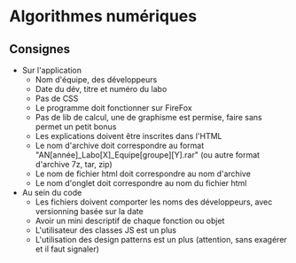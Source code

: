 # Algorithmes numériques

## Consignes

* Sur l'application
    * Nom d'équipe, des développeurs
    * Date du dév, titre et numéro du labo
    * Pas de CSS
    * Le programme doit fonctionner sur FireFox
    * Pas de lib de calcul, une de graphisme est permise, faire sans permet un petit bonus
    * Les explications doivent être inscrites dans l'HTML
    * Le nom d'archive doit correspondre au format "AN[année]_Labo[X]_Equipe[groupe][Y].rar" (ou autre format d'archive 7z, tar, zip)
    * Le nom de fichier html doit correspondre au nom d'archive
    * Le nom d'onglet doit correspondre au nom du fichier html
* Au sein du code
    * Les fichiers doivent comporter les noms des développeurs, avec versionning basée sur la date
    * Avoir un mini descriptif de chaque fonction ou objet
    * L'utilisateur des classes JS est un plus
    * L'utilisation des design patterns est un plus (attention, sans exagérer et il faut signaler)



<Posts/>
